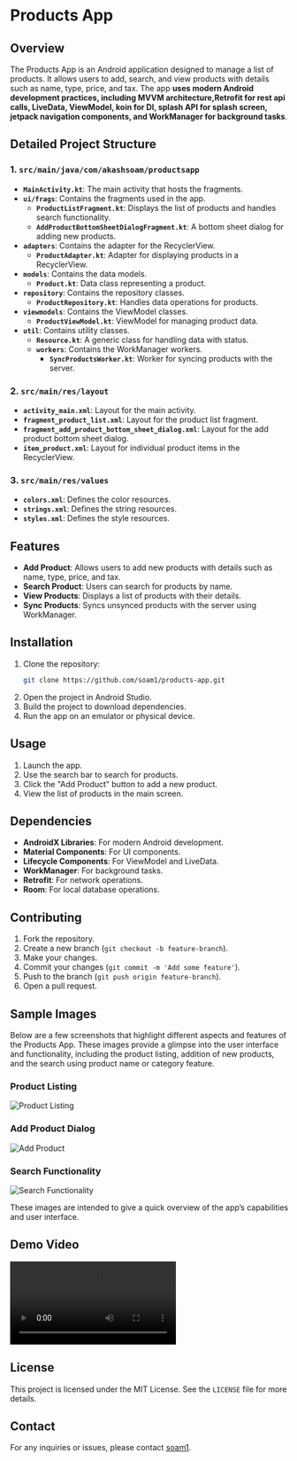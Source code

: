 # Products App

## Overview

The Products App is an Android application designed to manage a list of products. It allows users to
add, search, and view products with details such as name, type, price, and tax. The app **uses
modern
Android development practices, including MVVM architecture,Retrofit for rest api calls, LiveData,
ViewModel, koin for DI, splash
API for splash screen, jetpack navigation components, and WorkManager for background tasks**.

## Detailed Project Structure

### 1. `src/main/java/com/akashsoam/productsapp`

- **`MainActivity.kt`**: The main activity that hosts the fragments.
- **`ui/frags`**: Contains the fragments used in the app.
    - **`ProductListFragment.kt`**: Displays the list of products and handles search functionality.
    - **`AddProductBottomSheetDialogFragment.kt`**: A bottom sheet dialog for adding new products.
- **`adapters`**: Contains the adapter for the RecyclerView.
    - **`ProductAdapter.kt`**: Adapter for displaying products in a RecyclerView.
- **`models`**: Contains the data models.
    - **`Product.kt`**: Data class representing a product.
- **`repository`**: Contains the repository classes.
    - **`ProductRepository.kt`**: Handles data operations for products.
- **`viewmodels`**: Contains the ViewModel classes.
    - **`ProductViewModel.kt`**: ViewModel for managing product data.
- **`util`**: Contains utility classes.
    - **`Resource.kt`**: A generic class for handling data with status.
    - **`workers`**: Contains the WorkManager workers.
        - **`SyncProductsWorker.kt`**: Worker for syncing products with the server.

### 2. `src/main/res/layout`

- **`activity_main.xml`**: Layout for the main activity.
- **`fragment_product_list.xml`**: Layout for the product list fragment.
- **`fragment_add_product_bottom_sheet_dialog.xml`**: Layout for the add product bottom sheet
  dialog.
- **`item_product.xml`**: Layout for individual product items in the RecyclerView.

### 3. `src/main/res/values`

- **`colors.xml`**: Defines the color resources.
- **`strings.xml`**: Defines the string resources.
- **`styles.xml`**: Defines the style resources.

## Features

- **Add Product**: Allows users to add new products with details such as name, type, price, and tax.
- **Search Product**: Users can search for products by name.
- **View Products**: Displays a list of products with their details.
- **Sync Products**: Syncs unsynced products with the server using WorkManager.

## Installation

1. Clone the repository:
   ```sh
   git clone https://github.com/soam1/products-app.git
   ```
2. Open the project in Android Studio.
3. Build the project to download dependencies.
4. Run the app on an emulator or physical device.

## Usage

1. Launch the app.
2. Use the search bar to search for products.
3. Click the "Add Product" button to add a new product.
4. View the list of products in the main screen.

## Dependencies

- **AndroidX Libraries**: For modern Android development.
- **Material Components**: For UI components.
- **Lifecycle Components**: For ViewModel and LiveData.
- **WorkManager**: For background tasks.
- **Retrofit**: For network operations.
- **Room**: For local database operations.

## Contributing

1. Fork the repository.
2. Create a new branch (`git checkout -b feature-branch`).
3. Make your changes.
4. Commit your changes (`git commit -m 'Add some feature'`).
5. Push to the branch (`git push origin feature-branch`).
6. Open a pull request.

## Sample Images

Below are a few screenshots that highlight different aspects and features of the Products App. These images provide a glimpse into the user interface and functionality, including the product listing, addition of new products, and the search using product name or category feature.

### Product Listing
![Product Listing](samples/product_list_fragment.jpeg)

### Add Product Dialog
![Add Product](samples/add_product_diag_frag.jpeg)

### Search Functionality
![Search Functionality](samples/search_product.jpeg)

These images are intended to give a quick overview of the app’s capabilities and user interface.

## Demo Video

![Application run demo](samples/vdo_demo.mp4)

## License

This project is licensed under the MIT License. See the `LICENSE` file for more details.

## Contact

For any inquiries or issues, please contact [soam1](https://github.com/soam1).